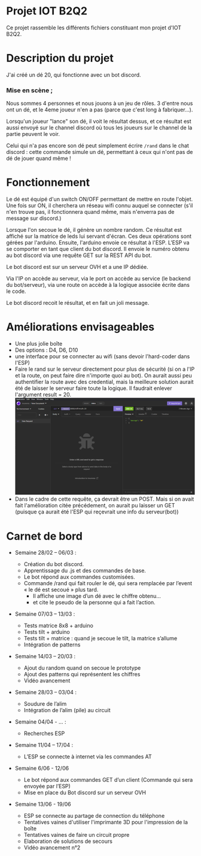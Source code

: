   

# Projet IOT B2Q2

Ce projet rassemble les différents fichiers constituant mon projet d'IOT B2Q2.

#

# Description du projet

J'ai créé un dé 20, qui fonctionne avec un bot discord.

### **Mise en scène ;**

Nous sommes 4 personnes et nous jouons à un jeu de rôles. 3 d'entre nous ont un dé, et le 4eme joueur n'en a pas (parce que c'est long à fabriquer...).

Lorsqu'un joueur "lance" son dé, il voit le résultat dessus, et ce résultat est aussi envoyé sur le channel discord où tous les joueurs sur le channel de la partie peuvent le voir.

Celui qui n'a pas encore son dé peut simplement écrire `/rand` dans le chat discord : cette commande simule un dé, permettant à ceux qui n'ont pas de dé de jouer quand même !
  
#

# Fonctionnement

Le dé est équipé d'un switch ON/OFF permettant de mettre en route l'objet. Une fois sur ON, il cherchera un réseau wifi connu auquel se connecter (s'il n'en trouve pas, il fonctionnera quand même, mais n'enverra pas de message sur discord.)

Lorsque l'on secoue le dé, il génère un nombre random. Ce résultat est affiché sur la matrice de leds lui servant d'écran. Ces deux opérations sont gérées par l'arduino. Ensuite, l'arduino envoie ce résultat à l'ESP. L'ESP va se comporter en tant que client du bot discord. Il envoie le numéro obtenu au bot discord via une requête GET sur la REST API du bot.

Le bot discord est sur un serveur OVH et a une IP dédiée.

Via l'IP on accède au serveur, via le port on accède au service (le backend du bot/serveur), via une route on accède à la logique associée écrite dans le code.

Le bot discord recoit le résultat, et en fait un joli message.

# 

# Améliorations envisageables
 - Une plus jolie boîte
 - Des options : D4, D6, D10
 - une interface pour se connecter au wifi (sans devoir l'hard-coder dans l'ESP)
 - Faire le rand sur le serveur directement pour plus de sécurité (si on a l'IP et la route, on peut faire dire n'importe quoi au bot). On aurait aussi peu authentifier la route avec des credential, mais la meilleure solution aurait été de laisser le serveur faire toute la logique.
 Il faudrait enlever l'argument result = 20.
 ![Cannot display image](insomnia.png "screen")
 - Dans le cadre de cette requête, ça devrait être un POST. Mais si on avait fait l'amélioration citée précédement, on aurait pu laisser un GET (puisque ça aurait été l'ESP qui reçevrait une info du serveur(bot))


 #

 # Carnet de bord

* Semaine 28/02 – 06/03 :
    -	Création du bot discord. 
    -	Apprentissage du .js et des commandes de base. 
    -	Le bot répond aux commandes customisées.
    -	Commande /rand qui fait rouler le dé, qui sera remplacée par l’event « le dé est secoué » plus tard. 
        - Il affiche une image d’un dé avec le chiffre obtenu…
        - et cite le pseudo de la personne qui a fait l’action.

* Semaine 07/03 – 13/03 :
    -	Tests matrice 8x8 + arduino
    -	Tests tilt + arduino
    -	Tests tilt + matrice : quand je secoue le tilt, la matrice s’allume
    -	Intégration de patterns  

* Semaine 14/03 – 20/03 :
    -	Ajout du random quand on secoue le prototype
    -	Ajout des patterns qui représentent les chiffres
    -	Vidéo avancement  

* Semaine 28/03 – 03/04 : 
    -	Soudure de l’alim
    -	Intégration de l’alim (pile) au circuit

* Semaine 04/04 - … : 
    -	Recherches ESP

* Semaine 11/04 – 17/04 : 
    -	L’ESP se connecte à internet via les commandes AT

* Semaine 6/06 - 12/06
    -	Le bot répond aux commandes GET d’un client (Commande qui sera envoyée par l’ESP)
    -	Mise en place du Bot discord sur un serveur OVH  


* Semaine 13/06 - 19/06
    - ESP se connecte au partage de connection du téléphone
    - Tentatives vaines d'utiliser l'imprimante 3D pour l'impression de la boîte
    - Tentatives vaines de faire un circuit propre
    - Elaboration de solutions de secours
    - Vidéo avancement n°2